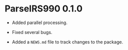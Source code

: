 # ParseIRS990 0.1.0

* Added parallel processing. 

* Fixed several bugs.

* Added a `NEWS.md` file to track changes to the package.
